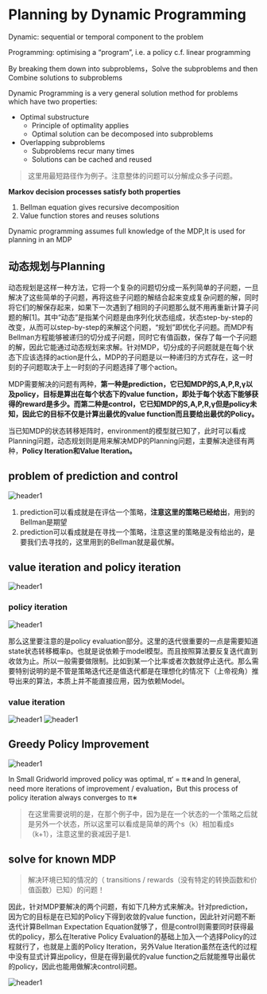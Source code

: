 # Planning by Dynamic Programming

Dynamic: sequential or temporal component to the problem

Programming: optimising a “program”, i.e. a policy  c.f. linear programming

By breaking them down into subproblems，Solve the subproblems and then Combine solutions to subproblems

Dynamic Programming is a very general solution method for problems which have two properties:

- Optimal substructure
	- Principle of optimality applies
	- Optimal solution can be decomposed into subproblems
- Overlapping subproblems
	- Subproblems recur many times
	- Solutions can be cached and reused

>这里用最短路径作为例子。注意整体的问题可以分解成众多子问题。

**Markov decision processes satisfy both properties**

1. Bellman equation gives recursive decomposition
2. Value function stores and reuses solutions

Dynamic programming assumes full knowledge of the MDP,It is used for planning in an MDP


## 动态规划与Planning

动态规划是这样一种方法，它将一个复杂的问题切分成一系列简单的子问题，一旦解决了这些简单的子问题，再将这些子问题的解结合起来变成复杂问题的解，同时将它们的解保存起来，如果下一次遇到了相同的子问题那么就不用再重新计算子问题的解[1]。其中“动态”是指某个问题是由序列化状态组成，状态step-by-step的改变，从而可以step-by-step的来解这个问题，“规划”即优化子问题。而MDP有Bellman方程能够被递归的切分成子问题，同时它有值函数，保存了每一个子问题的解，因此它能通过动态规划来求解。针对MDP，切分成的子问题就是在每个状态下应该选择的action是什么，MDP的子问题是以一种递归的方式存在，这一时刻的子问题取决于上一时刻的子问题选择了哪个action。

MDP需要解决的问题有两种，**第一种是prediction，它已知MDP的S,A,P,R,γ以及policy，目标是算出在每个状态下的value function，即处于每个状态下能够获得的reward是多少。而第二种是control，它已知MDP的S,A,P,R,γ但是policy未知，因此它的目标不仅是计算出最优的value function而且要给出最优的Policy。**

当已知MDP的状态转移矩阵时，environment的模型就已知了，此时可以看成Planning问题，动态规划则是用来解决MDP的Planning问题，主要解决途径有两种，**Policy Iteration和Value Iteration。**

##  problem of prediction and control

<img src="{{ site.img_path }}/Machine Learning/control and pre1.png" alt="header1" style="height:auto!important;width:auto%;max-width:1020px;"/>

1. prediction可以看成就是在评估一个策略，**注意这里的策略已经给出**，用到的Bellman是期望
2. prediction可以看成就是在寻找一个策略，注意这里的策略是没有给出的，是要我们去寻找的，这里用到的Bellman就是最优解。

## value iteration and policy iteration

<img src="{{ site.img_path }}/Machine Learning/itertion1.png" alt="header1" style="height:auto!important;width:auto%;max-width:1020px;"/>


###  policy iteration

<img src="{{ site.img_path }}/Machine Learning/27Policy_Iteration.png" alt="header1" style="height:auto!important;width:auto%;max-width:1020px;"/>

那么这里要注意的是policy evaluation部分。这里的迭代很重要的一点是需要知道state状态转移概率p。也就是说依赖于model模型。而且按照算法要反复迭代直到收敛为止。所以一般需要做限制。比如到某一个比率或者次数就停止迭代。那么需要特别说明的是不管是策略迭代还是值迭代都是在理想化的情况下（上帝视角）推导出来的算法，本质上并不能直接应用，因为依赖Model。

###  value iteration


<img src="{{ site.img_path }}/Machine Learning/27value_iteration.png" alt="header1" style="height:auto!important;width:auto%;max-width:1020px;"/>


<img src="{{ site.img_path }}/Machine Learning/27Iteration_any.png" alt="header1" style="height:auto!important;width:auto%;max-width:1020px;"/>


## Greedy Policy Improvement

<img src="{{ site.img_path }}/Machine Learning/greedily.png" alt="header1" style="height:auto!important;width:auto%;max-width:1020px;"/>

In Small Gridworld improved policy was optimal, π‘ = π∗and In general, need more iterations of improvement / evaluation，But this process of policy iteration always converges to π∗

>在这里需要说明的是，在那个例子中，因为是在一个状态的一个策略之后就是另外一个状态，所以这里可以看成是简单的两个s（k）相加看成s（k+1），注意这里的衰减因子是1.

## solve for known MDP

>解决环境已知的情况的（ transitions / rewards（没有特定的转换函数和价值函数）已知）的问题！


因此，针对MDP要解决的两个问题，有如下几种方式来解决。针对prediction，因为它的目标是在已知的Policy下得到收敛的value function，因此针对问题不断迭代计算Bellman Expectation Equation就够了，但是control则需要同时获得最优的policy，那么在Iterative Policy Evaluation的基础上加入一个选择Policy的过程就行了，也就是上面的Policy Iteration，另外Value Iteration虽然在迭代的过程中没有显式计算出policy，但是在得到最优的value function之后就能推导出最优的policy，因此也能用做解决control问题。


<img src="{{ site.img_path }}/Machine Learning/mdp_solver.png" alt="header1" style="height:auto!important;width:auto%;max-width:1020px;"/>

